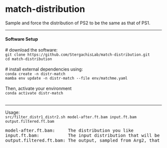 # match-distribution

Sample and force the distribution of PS2 to be the same as that of PS1.

<hr/>
<h4>Software Setup</h4>
# download the software:<br/>
<code>git clone https://github.com/StergachisLab/match-distribution.git</code><br/>
<code>cd match-distribution</code><br/><br/>
# install external dependencies using:<br/>
<code>conda create -n distr-match</code><br/>
<code>mamba env update -n distr-match --file env/matchme.yaml</code><br/><br/>
Then, activate your environment<br/>
<code>conda activate distr-match</code><br/><br/>

<hr/>
Usage:<br/>
<code>src/filter_distr1_distr2.sh model-after.ft.bam input.ft.bam output.filtered.ft.bam</code>

<pre>
model-after.ft.bam:     The distribution you like
input.ft.bam:           The input distribution that will be sampled from and changed
output.filtered.ft.bam: The output, sampled from Arg2, that has a distribution similar to that of Arg1
</pre>

